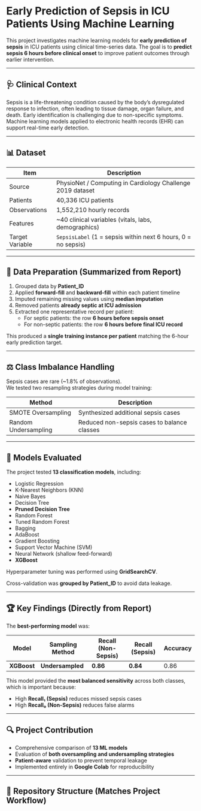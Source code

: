 # Early Prediction of Sepsis in ICU Patients Using Machine Learning

This project investigates machine learning models for **early prediction of sepsis** in ICU patients using
clinical time-series data. The goal is to **predict sepsis 6 hours before clinical onset** to improve patient
outcomes through earlier intervention.

---

## 🩺 Clinical Context

Sepsis is a life-threatening condition caused by the body’s dysregulated response to infection, often leading
to tissue damage, organ failure, and death. Early identification is challenging due to non-specific symptoms.
Machine learning models applied to electronic health records (EHR) can support real-time early detection.

---

## 📊 Dataset

| Item | Description |
|------|-------------|
| Source | PhysioNet / Computing in Cardiology Challenge 2019 dataset |
| Patients | 40,336 ICU patients |
| Observations | 1,552,210 hourly records |
| Features | ~40 clinical variables (vitals, labs, demographics) |
| Target Variable | `SepsisLabel` (1 = sepsis within next 6 hours, 0 = no sepsis) |

---

## 🧹 Data Preparation (Summarized from Report)

1. Grouped data by **Patient_ID**  
2. Applied **forward-fill** and **backward-fill** within each patient timeline  
3. Imputed remaining missing values using **median imputation**  
4. Removed patients **already septic at ICU admission**  
5. Extracted one representative record per patient:  
   - For septic patients: the row **6 hours before sepsis onset**  
   - For non-septic patients: the row **6 hours before final ICU record**  

This produced a **single training instance per patient** matching the 6-hour early prediction target.

---

## ⚖️ Class Imbalance Handling

Sepsis cases are rare (~1.8% of observations).  
We tested two resampling strategies during model training:

| Method | Description |
|--------|-------------|
| SMOTE Oversampling | Synthesized additional sepsis cases |
| Random Undersampling | Reduced non-sepsis cases to balance classes |

---

## 🤖 Models Evaluated
The project tested **13 classification models**, including:

- Logistic Regression  
- K-Nearest Neighbors (KNN)  
- Naive Bayes  
- Decision Tree  
- **Pruned Decision Tree**  
- Random Forest  
- Tuned Random Forest  
- Bagging  
- AdaBoost  
- Gradient Boosting  
- Support Vector Machine (SVM)  
- Neural Network (shallow feed-forward)  
- **XGBoost**  

Hyperparameter tuning was performed using **GridSearchCV**.

Cross-validation was **grouped by Patient_ID** to avoid data leakage.

---

## 🏆 Key Findings (Directly from Report)

The **best-performing model** was:

| Model | Sampling Method | Recall (Non-Sepsis) | Recall (Sepsis) | Accuracy |
|-------|----------------|--------------------|----------------|----------|
| **XGBoost** | **Undersampled** | **0.86** | **0.84** | 0.86 |

This model provided the **most balanced sensitivity** across both classes, which is important because:

- High **Recall₁ (Sepsis)** reduces missed sepsis cases  
- High **Recall₀ (Non-Sepsis)** reduces false alarms  

---

## 🔍 Project Contribution 

- Comprehensive comparison of **13 ML models**
- Evaluation of **both oversampling and undersampling strategies**
- **Patient-aware** validation to prevent temporal leakage
- Implemented entirely in **Google Colab** for reproducibility

---

## 📂 Repository Structure (Matches Project Workflow)

